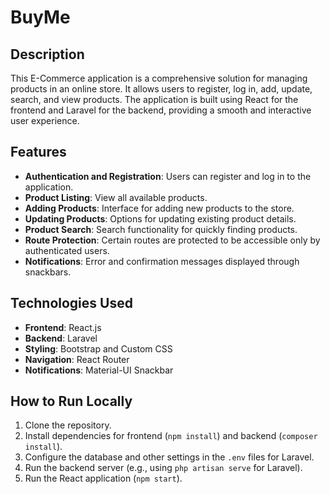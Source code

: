 # BuyMe

## Description
This E-Commerce application is a comprehensive solution for managing products in an online store. It allows users to register, log in, add, update, search, and view products. The application is built using React for the frontend and Laravel for the backend, providing a smooth and interactive user experience.

## Features
- **Authentication and Registration**: Users can register and log in to the application.
- **Product Listing**: View all available products.
- **Adding Products**: Interface for adding new products to the store.
- **Updating Products**: Options for updating existing product details.
- **Product Search**: Search functionality for quickly finding products.
- **Route Protection**: Certain routes are protected to be accessible only by authenticated users.
- **Notifications**: Error and confirmation messages displayed through snackbars.

## Technologies Used
- **Frontend**: React.js
- **Backend**: Laravel
- **Styling**: Bootstrap and Custom CSS
- **Navigation**: React Router
- **Notifications**: Material-UI Snackbar

## How to Run Locally
1. Clone the repository.
2. Install dependencies for frontend (`npm install`) and backend (`composer install`).
3. Configure the database and other settings in the `.env` files for Laravel.
4. Run the backend server (e.g., using `php artisan serve` for Laravel).
5. Run the React application (`npm start`).


